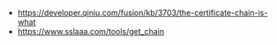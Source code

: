 * https://developer.qiniu.com/fusion/kb/3703/the-certificate-chain-is-what
* https://www.sslaaa.com/tools/get_chain